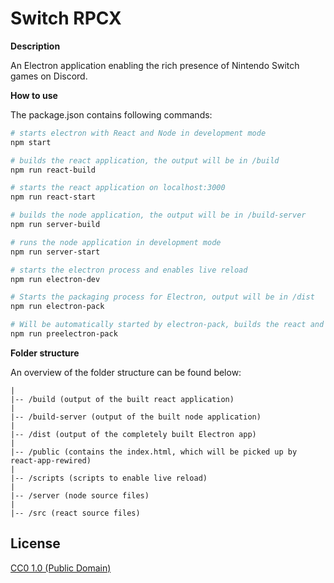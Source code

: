 # Switch RPCX

**Description**

An Electron application enabling the rich presence of Nintendo Switch games on Discord.

**How to use**

The package.json contains following commands:

```bash
# starts electron with React and Node in development mode
npm start

# builds the react application, the output will be in /build
npm run react-build

# starts the react application on localhost:3000
npm run react-start

# builds the node application, the output will be in /build-server
npm run server-build

# runs the node application in development mode
npm run server-start

# starts the electron process and enables live reload
npm run electron-dev

# Starts the packaging process for Electron, output will be in /dist
npm run electron-pack

# Will be automatically started by electron-pack, builds the react and node applications
npm run preelectron-pack
```

**Folder structure**

An overview of the folder structure can be found below:

```
|
|-- /build (output of the built react application)
|
|-- /build-server (output of the built node application)
|
|-- /dist (output of the completely built Electron app)
|
|-- /public (contains the index.html, which will be picked up by react-app-rewired)
|
|-- /scripts (scripts to enable live reload)
|
|-- /server (node source files)
|
|-- /src (react source files)
```

## License

[CC0 1.0 (Public Domain)](LICENSE.md)
